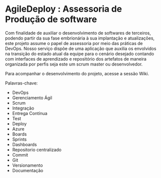 # AgileDeploy : Assessoria de Produção de software

  Com finalidade de auxiliar o desenvolvimento de softwares de terceiros, podendo partir da sua fase embrionária à sua implantação e atualizações, este projeto assume o papel de assessoria por meio das práticas de DevOps.
  Nosso serviço dispõe de uma aplicação que auxilia os envolvidos na transição do estado atual da equipe para o cenário desejado contando com interfaces de aprendizado e repositório dos artefatos de maneira organizada por perfis seja este um scrum master ou desenvolvedor.

  Para acompanhar o desenvolvimento do projeto, acesse a sessão Wiki.





Palavras-chave:

- DevOps
- Gerenciamento Ágil
- Scrum
- Integração
- Entrega Contínua
- Test
- Deploy
- Azure
- Boards
- Sprints
- Dashboards
- Repositorio centralizado
- Commit
- Git
- Versionamento
- Documentação
